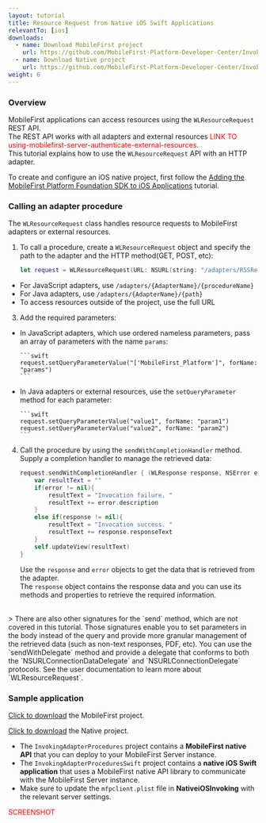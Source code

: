 ```yaml
---
layout: tutorial
title: Resource Request from Native iOS Swift Applications
relevantTo: [ios]
downloads:
  - name: Download MobileFirst project
    url: https://github.com/MobileFirst-Platform-Developer-Center/InvokingAdapterProcedures
  - name: Download Native project
    url: https://github.com/MobileFirst-Platform-Developer-Center/InvokingAdapterProceduresSwift
weight: 6
---
```


### Overview
MobileFirst applications can access resources using the `WLResourceRequest` REST API.  
The REST API works with all adapters and external resources <span style = "color:red"> LINK TO using-mobilefirst-server-authenticate-external-resources</span>.  
This tutorial explains how to use the `WLResourceRequest` API with an HTTP adapter.

To create and configure an iOS native project, first follow the [Adding the MobileFirst Platform Foundation SDK to iOS Applications](../../adding-the-mfpf-sdk/adding-the-mfpf-sdk-to-ios-applications) tutorial.

### Calling an adapter procedure
The `WLResourceRequest` class handles resource requests to MobileFirst adapters or external resources.

1. To call a procedure, create a `WLResourceRequest` object and specify the path to the adapter and the HTTP method(GET, POST, etc):

    ```swift
    let request = WLResourceRequest(URL: NSURL(string: "/adapters/RSSReader/getFeed"), method: WLHttpMethodGet)
    ```
  * For JavaScript adapters, use `/adapters/{AdapterName}/{procedureName}`
  * For Java adapters, use `/adapters/{AdapterName}/{path}`
  * To access resources outside of the project, use the full URL    

3. Add the required parameters:
  * In JavaScript adapters, which use ordered nameless parameters, pass an array of parameters with the name `params`:

        ```swift
        request.setQueryParameterValue("['MobileFirst_Platform']", forName: "params")
        ```
  * In Java adapters or external resources, use the `setQueryParameter` method for each parameter:

        ```swift
        request.setQueryParameterValue("value1", forName: "param1")
        request.setQueryParameterValue("value2", forName: "param2")
        ```
4. Call the procedure by using the `sendWithCompletionHandler` method.  
Supply a completion handler to manage the retrieved data:

    ```swift
    request.sendWithCompletionHandler { (WLResponse response, NSError error) -> Void in
        var resultText = ""
        if(error != nil){
            resultText = "Invocation failure. "
            resultText += error.description
        }
        else if(response != nil){
            resultText = "Invocation success. "
            resultText += response.responseText
        }
        self.updateView(resultText)
    }
    ```
    Use the `response` and `error` objects to get the data that is retrieved from the adapter.  
    The `response` object contains the response data and you can use its methods and properties to retrieve the required information.

</br>
> There are also other signatures for the `send` method, which are not covered in this tutorial. Those signatures enable you to set parameters in the body instead of the query and provide more granular management of the retrieved data (such as non-text responses, PDF, etc). You can use the `sendWithDelegate` method and provide a delegate that conforms to both the `NSURLConnectionDataDelegate` and `NSURLConnectionDelegate` protocols.  
See the user documentation to learn more about `WLResourceRequest`.

### Sample application
[Click to download](https://github.com/MobileFirst-Platform-Developer-Center/InvokingAdapterProcedures) the MobileFirst project.

[Click to download](https://github.com/MobileFirst-Platform-Developer-Center/InvokingAdapterProceduresSwift) the Native project.

* The `InvokingAdapterProcedures` project contains a **MobileFirst native API** that you can deploy to your MobileFirst Server instance.
* The `InvokingAdapterProceduresSwift` project contains a **native iOS Swift application** that uses a MobileFirst native API library to communicate with the MobileFirst Server instance.
* Make sure to update the `mfpclient.plist` file in **NativeiOSInvoking** with the relevant server settings.

<span style = "color:red">SCREENSHOT</span>

